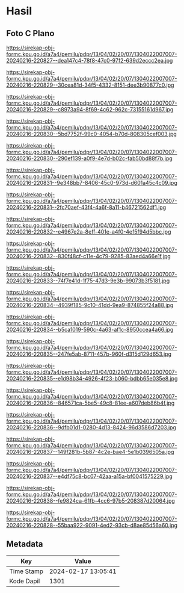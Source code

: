 # Hasil

## Foto C Plano

https://sirekap-obj-formc.kpu.go.id/a7a4/pemilu/pdpr/13/04/02/20/07/1304022007007-20240216-220827--dea147c4-78f8-47c0-97f2-639d2eccc2ea.jpg

https://sirekap-obj-formc.kpu.go.id/a7a4/pemilu/pdpr/13/04/02/20/07/1304022007007-20240216-220829--30cea81d-34f5-4332-8151-dee3b90877c0.jpg

https://sirekap-obj-formc.kpu.go.id/a7a4/pemilu/pdpr/13/04/02/20/07/1304022007007-20240216-220829--c8973a94-8f69-4c62-962c-73155161d967.jpg

https://sirekap-obj-formc.kpu.go.id/a7a4/pemilu/pdpr/13/04/02/20/07/1304022007007-20240216-220830--5bd7752f-99c0-4054-b70d-808305cef003.jpg

https://sirekap-obj-formc.kpu.go.id/a7a4/pemilu/pdpr/13/04/02/20/07/1304022007007-20240216-220830--290ef139-a0f9-4e7d-b02c-fab50bd88f7b.jpg

https://sirekap-obj-formc.kpu.go.id/a7a4/pemilu/pdpr/13/04/02/20/07/1304022007007-20240216-220831--9e348bb7-8406-45c0-973d-d601a45c4c09.jpg

https://sirekap-obj-formc.kpu.go.id/a7a4/pemilu/pdpr/13/04/02/20/07/1304022007007-20240216-220831--2fc70aef-43f4-4a6f-8a11-b46721562df1.jpg

https://sirekap-obj-formc.kpu.go.id/a7a4/pemilu/pdpr/13/04/02/20/07/1304022007007-20240216-220832--e4967e2a-8eff-401e-a4f0-4ef5f94d5bbc.jpg

https://sirekap-obj-formc.kpu.go.id/a7a4/pemilu/pdpr/13/04/02/20/07/1304022007007-20240216-220832--830f48cf-c11e-4c79-9285-83aed4a66e1f.jpg

https://sirekap-obj-formc.kpu.go.id/a7a4/pemilu/pdpr/13/04/02/20/07/1304022007007-20240216-220833--74f7e41d-1f75-47d3-9e3b-99073b3f5181.jpg

https://sirekap-obj-formc.kpu.go.id/a7a4/pemilu/pdpr/13/04/02/20/07/1304022007007-20240216-220834--4939f185-9c10-41dd-9ea9-874855f24a88.jpg

https://sirekap-obj-formc.kpu.go.id/a7a4/pemilu/pdpr/13/04/02/20/07/1304022007007-20240216-220834--b5ca1019-590c-4a63-af1c-8950ccea4a66.jpg

https://sirekap-obj-formc.kpu.go.id/a7a4/pemilu/pdpr/13/04/02/20/07/1304022007007-20240216-220835--247fe5ab-8711-457b-960f-d315d129d653.jpg

https://sirekap-obj-formc.kpu.go.id/a7a4/pemilu/pdpr/13/04/02/20/07/1304022007007-20240216-220835--e1d98b34-4926-4f23-b060-bdbb65e035e8.jpg

https://sirekap-obj-formc.kpu.go.id/a7a4/pemilu/pdpr/13/04/02/20/07/1304022007007-20240216-220836--846571ca-5be5-49c8-81ee-a607deb86b4f.jpg

https://sirekap-obj-formc.kpu.go.id/a7a4/pemilu/pdpr/13/04/02/20/07/1304022007007-20240216-220836--9dfb01d1-0280-4d13-8424-96d3586d7203.jpg

https://sirekap-obj-formc.kpu.go.id/a7a4/pemilu/pdpr/13/04/02/20/07/1304022007007-20240216-220837--149f281b-5b87-4c2e-bae4-5e1b0396505a.jpg

https://sirekap-obj-formc.kpu.go.id/a7a4/pemilu/pdpr/13/04/02/20/07/1304022007007-20240216-220837--e4df75c8-bc07-42aa-a15a-bf0041575229.jpg

https://sirekap-obj-formc.kpu.go.id/a7a4/pemilu/pdpr/13/04/02/20/07/1304022007007-20240216-220838--fe9824ca-61fb-4cc6-97b5-208387d20064.jpg

https://sirekap-obj-formc.kpu.go.id/a7a4/pemilu/pdpr/13/04/02/20/07/1304022007007-20240216-220828--55baa922-9091-4ed2-93cb-d8ae85d56a60.jpg


## Metadata

| Key        | Value               |
| ---------- | ------------------- |
| Time Stamp | 2024-02-17 13:05:41 |
| Kode Dapil | 1301                |



